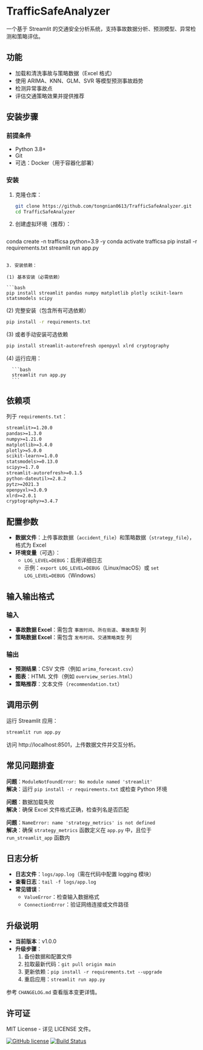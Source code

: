 # TrafficSafeAnalyzer

一个基于 Streamlit 的交通安全分析系统，支持事故数据分析、预测模型、异常检测和策略评估。

## 功能

- 加载和清洗事故与策略数据（Excel 格式）
- 使用 ARIMA、KNN、GLM、SVR 等模型预测事故趋势
- 检测异常事故点
- 评估交通策略效果并提供推荐

## 安装步骤

### 前提条件

- Python 3.8+
- Git
- 可选：Docker（用于容器化部署）

### 安装

1. 克隆仓库：
   ```bash
   git clone https://github.com/tongnian0613/TrafficSafeAnalyzer.git
   cd TrafficSafeAnalyzer
   ```

2. 创建虚拟环境（推荐）：
   ```bash
conda create -n trafficsa python=3.9 -y
conda activate trafficsa
pip install -r requirements.txt
streamlit run app.py
   ```

3. 安装依赖：

   (1) 基本安装（必需依赖）

   ```bash
   pip install streamlit pandas numpy matplotlib plotly scikit-learn statsmodels scipy
   ```

   (2) 完整安装（包含所有可选依赖）

   ```bash
   pip install -r requirements.txt
   ```

   (3) 或者手动安装可选依赖

   ```bash
   pip install streamlit-autorefresh openpyxl xlrd cryptography
   ```

   (4) 运行应用：

      ```bash
      streamlit run app.py
      ```

## 依赖项

列于 `requirements.txt`：

```txt
streamlit>=1.20.0
pandas>=1.3.0
numpy>=1.21.0
matplotlib>=3.4.0
plotly>=5.0.0
scikit-learn>=1.0.0
statsmodels>=0.13.0
scipy>=1.7.0
streamlit-autorefresh>=0.1.5
python-dateutil>=2.8.2
pytz>=2021.3
openpyxl>=3.0.9
xlrd>=2.0.1
cryptography>=3.4.7
```

## 配置参数

- **数据文件**：上传事故数据（`accident_file`）和策略数据（`strategy_file`），格式为 Excel
- **环境变量**（可选）：
  - `LOG_LEVEL=DEBUG`：启用详细日志
  - 示例：`export LOG_LEVEL=DEBUG`（Linux/macOS）或 `set LOG_LEVEL=DEBUG`（Windows）

## 输入输出格式

### 输入
- **事故数据 Excel**：需包含 `事故时间`、`所在街道`、`事故类型` 列
- **策略数据 Excel**：需包含 `发布时间`、`交通策略类型` 列

### 输出
- **预测结果**：CSV 文件（例如 `arima_forecast.csv`）
- **图表**：HTML 文件（例如 `overview_series.html`）
- **策略推荐**：文本文件（`recommendation.txt`）

## 调用示例

运行 Streamlit 应用：
```bash
streamlit run app.py
```

访问 http://localhost:8501，上传数据文件并交互分析。

## 常见问题排查

**问题**：`ModuleNotFoundError: No module named 'streamlit'`  
**解决**：运行 `pip install -r requirements.txt` 或检查 Python 环境

**问题**：数据加载失败  
**解决**：确保 Excel 文件格式正确，检查列名是否匹配

**问题**：`NameError: name 'strategy_metrics' is not defined`  
**解决**：确保 `strategy_metrics` 函数定义在 `app.py` 中，且位于 `run_streamlit_app` 函数内

## 日志分析

- **日志文件**：`logs/app.log`（需在代码中配置 logging 模块）
- **查看日志**：`tail -f logs/app.log`
- **常见错误**：
  - `ValueError`：检查输入数据格式
  - `ConnectionError`：验证网络连接或文件路径

## 升级说明

- **当前版本**：v1.0.0
- **升级步骤**：
  1. 备份数据和配置文件
  2. 拉取最新代码：`git pull origin main`
  3. 更新依赖：`pip install -r requirements.txt --upgrade`
  4. 重启应用：`streamlit run app.py`

参考 `CHANGELOG.md` 查看版本变更详情。

## 许可证

MIT License - 详见 LICENSE 文件。

[![GitHub license](https://img.shields.io/github/license/tongnian0613/repo)](https://github.com/tongnian0613/TrafficSafeAnalyzer/LICENSE)
[![Build Status](https://img.shields.io/travis/username/repo)](https://travis-ci.org/tongnian0613/repo)
